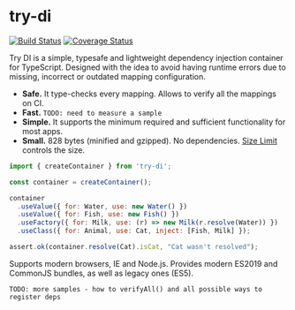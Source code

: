 # try-di

[![Build Status](https://travis-ci.com/AVykhrystyuk/try-di.svg?branch=master)](https://travis-ci.com/AVykhrystyuk/try-di)
[![Coverage Status](https://coveralls.io/repos/github/AVykhrystyuk/try-di/badge.svg)](https://coveralls.io/github/AVykhrystyuk/try-di)

Try DI is a simple, typesafe and lightweight dependency injection container for TypeScript. Designed with the idea to avoid having runtime errors due to missing, incorrect or outdated mapping configuration.

- **Safe.** It type-checks every mapping. Allows to verify all the mappings on CI.
- **Fast.** `TODO: need to measure a sample`
- **Simple.** It supports the minimum required and sufficient functionality for most apps.
- **Small.** 828 bytes (minified and gzipped). No dependencies.
  [Size Limit] controls the size.

```js
import { createContainer } from 'try-di';

const container = createContainer();

container
  .useValue({ for: Water, use: new Water() })
  .useValue({ for: Fish, use: new Fish() })
  .useFactory({ for: Milk, use: (r) => new Milk(r.resolve(Water)) })
  .useClass({ for: Animal, use: Cat, inject: [Fish, Milk] });

assert.ok(container.resolve(Cat).isCat, "Cat wasn't resolved");
```

Supports modern browsers, IE and Node.js. Provides modern ES2019 and CommonJS bundles, as well as legacy ones (ES5).

[size limit]: https://github.com/ai/size-limit

`TODO: more samples - how to verifyAll() and all possible ways to register deps`
